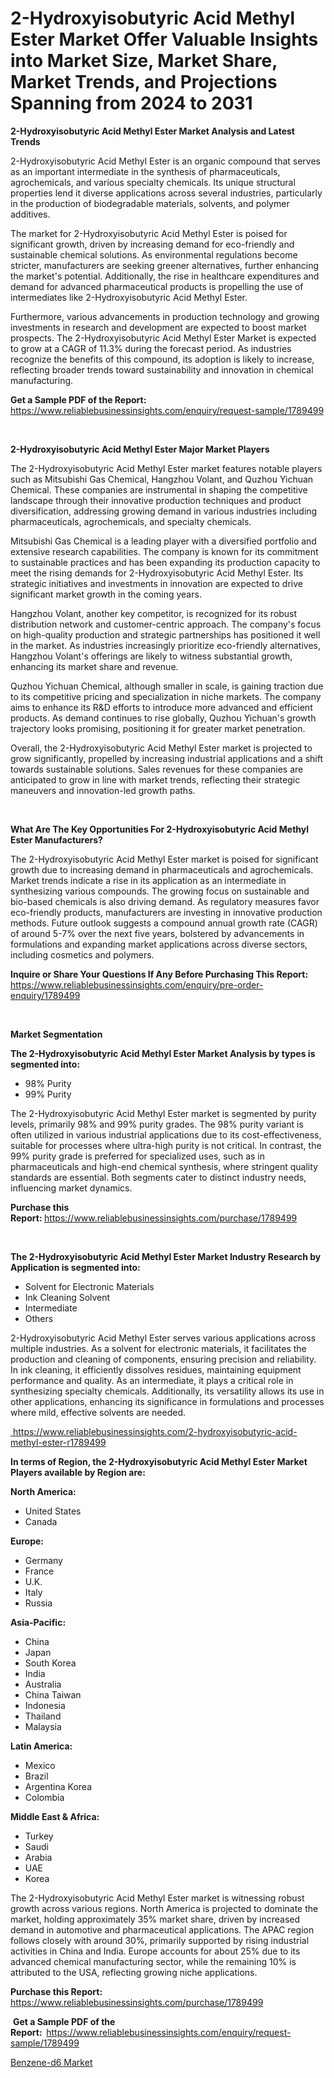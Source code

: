 <p><h1>2-Hydroxyisobutyric Acid Methyl Ester Market Offer Valuable Insights into Market Size, Market Share, Market Trends, and Projections Spanning from 2024 to 2031</h1></p><p><strong>2-Hydroxyisobutyric Acid Methyl Ester Market Analysis and Latest Trends</strong></p>
<p><p>2-Hydroxyisobutyric Acid Methyl Ester is an organic compound that serves as an important intermediate in the synthesis of pharmaceuticals, agrochemicals, and various specialty chemicals. Its unique structural properties lend it diverse applications across several industries, particularly in the production of biodegradable materials, solvents, and polymer additives.</p><p>The market for 2-Hydroxyisobutyric Acid Methyl Ester is poised for significant growth, driven by increasing demand for eco-friendly and sustainable chemical solutions. As environmental regulations become stricter, manufacturers are seeking greener alternatives, further enhancing the market's potential. Additionally, the rise in healthcare expenditures and demand for advanced pharmaceutical products is propelling the use of intermediates like 2-Hydroxyisobutyric Acid Methyl Ester.</p><p>Furthermore, various advancements in production technology and growing investments in research and development are expected to boost market prospects. The 2-Hydroxyisobutyric Acid Methyl Ester Market is expected to grow at a CAGR of 11.3% during the forecast period. As industries recognize the benefits of this compound, its adoption is likely to increase, reflecting broader trends toward sustainability and innovation in chemical manufacturing.</p></p>
<p><strong>Get a Sample PDF of the Report:&nbsp;</strong> <a href="https://www.reliablebusinessinsights.com/enquiry/request-sample/1789499?utm_campaign=84&utm_medium=2&utm_source=Github&utm_content=ia&utm_term=27122024&utm_id=2-hydroxyisobutyric-acid-methyl-ester">https://www.reliablebusinessinsights.com/enquiry/request-sample/1789499</a></p>
<p>&nbsp;</p>
<p><strong>2-Hydroxyisobutyric Acid Methyl Ester Major Market Players</strong></p>
<p><p>The 2-Hydroxyisobutyric Acid Methyl Ester market features notable players such as Mitsubishi Gas Chemical, Hangzhou Volant, and Quzhou Yichuan Chemical. These companies are instrumental in shaping the competitive landscape through their innovative production techniques and product diversification, addressing growing demand in various industries including pharmaceuticals, agrochemicals, and specialty chemicals.</p><p>Mitsubishi Gas Chemical is a leading player with a diversified portfolio and extensive research capabilities. The company is known for its commitment to sustainable practices and has been expanding its production capacity to meet the rising demands for 2-Hydroxyisobutyric Acid Methyl Ester. Its strategic initiatives and investments in innovation are expected to drive significant market growth in the coming years.</p><p>Hangzhou Volant, another key competitor, is recognized for its robust distribution network and customer-centric approach. The company's focus on high-quality production and strategic partnerships has positioned it well in the market. As industries increasingly prioritize eco-friendly alternatives, Hangzhou Volant's offerings are likely to witness substantial growth, enhancing its market share and revenue.</p><p>Quzhou Yichuan Chemical, although smaller in scale, is gaining traction due to its competitive pricing and specialization in niche markets. The company aims to enhance its R&D efforts to introduce more advanced and efficient products. As demand continues to rise globally, Quzhou Yichuan's growth trajectory looks promising, positioning it for greater market penetration.</p><p>Overall, the 2-Hydroxyisobutyric Acid Methyl Ester market is projected to grow significantly, propelled by increasing industrial applications and a shift towards sustainable solutions. Sales revenues for these companies are anticipated to grow in line with market trends, reflecting their strategic maneuvers and innovation-led growth paths.</p></p>
<p>&nbsp;</p>
<p><strong>What Are The Key Opportunities For 2-Hydroxyisobutyric Acid Methyl Ester Manufacturers?</strong></p>
<p><p>The 2-Hydroxyisobutyric Acid Methyl Ester market is poised for significant growth due to increasing demand in pharmaceuticals and agrochemicals. Market trends indicate a rise in its application as an intermediate in synthesizing various compounds. The growing focus on sustainable and bio-based chemicals is also driving demand. As regulatory measures favor eco-friendly products, manufacturers are investing in innovative production methods. Future outlook suggests a compound annual growth rate (CAGR) of around 5-7% over the next five years, bolstered by advancements in formulations and expanding market applications across diverse sectors, including cosmetics and polymers.</p></p>
<p><strong>Inquire or Share Your Questions If Any Before Purchasing This Report:</strong> <a href="https://www.reliablebusinessinsights.com/enquiry/pre-order-enquiry/1789499?utm_campaign=84&utm_medium=2&utm_source=Github&utm_content=ia&utm_term=27122024&utm_id=2-hydroxyisobutyric-acid-methyl-ester">https://www.reliablebusinessinsights.com/enquiry/pre-order-enquiry/1789499</a></p>
<p>&nbsp;</p>
<p><strong>Market Segmentation</strong></p>
<p><strong>The 2-Hydroxyisobutyric Acid Methyl Ester Market Analysis by types is segmented into:</strong></p>
<p><ul><li>98% Purity</li><li>99% Purity</li></ul></p>
<p><p>The 2-Hydroxyisobutyric Acid Methyl Ester market is segmented by purity levels, primarily 98% and 99% purity grades. The 98% purity variant is often utilized in various industrial applications due to its cost-effectiveness, suitable for processes where ultra-high purity is not critical. In contrast, the 99% purity grade is preferred for specialized uses, such as in pharmaceuticals and high-end chemical synthesis, where stringent quality standards are essential. Both segments cater to distinct industry needs, influencing market dynamics.</p></p>
<p><strong>Purchase this Report:&nbsp;</strong><a href="https://www.reliablebusinessinsights.com/purchase/1789499?utm_campaign=84&utm_medium=2&utm_source=Github&utm_content=ia&utm_term=27122024&utm_id=2-hydroxyisobutyric-acid-methyl-ester">https://www.reliablebusinessinsights.com/purchase/1789499</a></p>
<p>&nbsp;</p>
<p><strong>The 2-Hydroxyisobutyric Acid Methyl Ester Market Industry Research by Application is segmented into:</strong></p>
<p><ul><li>Solvent for Electronic Materials</li><li>Ink Cleaning Solvent</li><li>Intermediate</li><li>Others</li></ul></p>
<p><p>2-Hydroxyisobutyric Acid Methyl Ester serves various applications across multiple industries. As a solvent for electronic materials, it facilitates the production and cleaning of components, ensuring precision and reliability. In ink cleaning, it efficiently dissolves residues, maintaining equipment performance and quality. As an intermediate, it plays a critical role in synthesizing specialty chemicals. Additionally, its versatility allows its use in other applications, enhancing its significance in formulations and processes where mild, effective solvents are needed.</p></p>
<p><a href="https://www.reliablebusinessinsights.com/2-hydroxyisobutyric-acid-methyl-ester-r1789499?utm_campaign=84&utm_medium=2&utm_source=Github&utm_content=ia&utm_term=27122024&utm_id=2-hydroxyisobutyric-acid-methyl-ester">&nbsp;https://www.reliablebusinessinsights.com/2-hydroxyisobutyric-acid-methyl-ester-r1789499</a></p>
<p><strong>In terms of Region, the 2-Hydroxyisobutyric Acid Methyl Ester Market Players available by Region are:</strong></p>
<p>
    <p> <strong> North America: </strong>
        <ul>
            <li>United States</li>
            <li>Canada</li>
        </ul>
        </p> 
    <p> <strong> Europe: </strong>
        <ul>
            <li>Germany</li>
            <li>France</li>
            <li>U.K.</li>
            <li>Italy</li>
            <li>Russia</li>
        </ul>
        </p> 
    <p> <strong> Asia-Pacific: </strong>
        <ul>
            <li>China</li>
            <li>Japan</li>
            <li>South Korea</li>
            <li>India</li>
            <li>Australia</li>
            <li>China Taiwan</li>
            <li>Indonesia</li>
            <li>Thailand</li>
            <li>Malaysia</li>
        </ul>
        </p> 
    <p> <strong> Latin America: </strong>
        <ul>
            <li>Mexico</li>
            <li>Brazil</li>
            <li>Argentina Korea</li>
            <li>Colombia</li>
        </ul>
        </p> 
    <p> <strong> Middle East & Africa: </strong>
        <ul>
            <li>Turkey</li>
            <li>Saudi</li>
            <li>Arabia</li>
            <li>UAE</li>
            <li>Korea</li>
        </ul>
    </p>
    </p>
<p><p>The 2-Hydroxyisobutyric Acid Methyl Ester market is witnessing robust growth across various regions. North America is projected to dominate the market, holding approximately 35% market share, driven by increased demand in automotive and pharmaceutical applications. The APAC region follows closely with around 30%, primarily supported by rising industrial activities in China and India. Europe accounts for about 25% due to its advanced chemical manufacturing sector, while the remaining 10% is attributed to the USA, reflecting growing niche applications.</p></p>
<p><strong>Purchase this Report: </strong><a href="https://www.reliablebusinessinsights.com/purchase/1789499?utm_campaign=84&utm_medium=2&utm_source=Github&utm_content=ia&utm_term=27122024&utm_id=2-hydroxyisobutyric-acid-methyl-ester">https://www.reliablebusinessinsights.com/purchase/1789499</a></p>
<p>&nbsp;<strong>Get a Sample PDF of the Report:&nbsp;&nbsp;</strong><a href="https://www.reliablebusinessinsights.com/enquiry/request-sample/1789499?utm_campaign=84&utm_medium=2&utm_source=Github&utm_content=ia&utm_term=27122024&utm_id=2-hydroxyisobutyric-acid-methyl-ester">https://www.reliablebusinessinsights.com/enquiry/request-sample/1789499</a></p>
<p><strong></strong></p>
<p><p><a href="https://github.com/cheryjhonson/Market-Research-Report-List-1/blob/main/benzene-d6-market.md?utm_campaign=84&utm_medium=2&utm_source=Github&utm_content=ia&utm_term=27122024&utm_id=2-hydroxyisobutyric-acid-methyl-ester">Benzene-d6 Market</a></p></p>